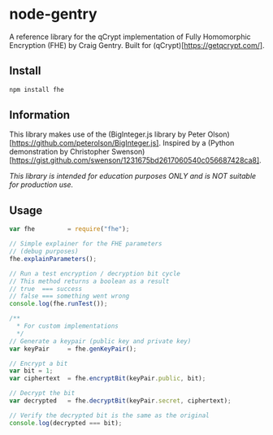 # node-gentry
A reference library for the qCrypt implementation of Fully Homomorphic Encryption (FHE) by Craig Gentry. Built for (qCrypt)[https://getqcrypt.com/].

## Install
```bash
npm install fhe
```

## Information
This library makes use of the (BigInteger.js library by Peter Olson)[https://github.com/peterolson/BigInteger.js].
Inspired by a (Python demonstration by Christopher Swenson)[https://gist.github.com/swenson/1231675bd2617060540c056687428ca8].

*This library is intended for education purposes _ONLY_ and is _NOT_ suitable for production use.*

## Usage
```javascript
var fhe         = require("fhe");

// Simple explainer for the FHE parameters
// (debug purposes)
fhe.explainParameters();

// Run a test encryption / decryption bit cycle
// This method returns a boolean as a result
// true  === success
// false === something went wrong
console.log(fhe.runTest());

/**
  * For custom implementations
  */
// Generate a keypair (public key and private key)
var keyPair     = fhe.genKeyPair();

// Encrypt a bit
var bit = 1;
var ciphertext  = fhe.encryptBit(keyPair.public, bit);

// Decrypt the bit
var decrypted   = fhe.decryptBit(keyPair.secret, ciphertext);

// Verify the decrypted bit is the same as the original
console.log(decrypted === bit);
```